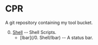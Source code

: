# CPR

A git repository containing my tool bucket.

0. [Shell](https://github.com/losthearts/CPR/tree/main/0.%20Shell) -- Shell Scripts.
   - [lbar](/0. Shell/lbar) -- A status bar.
